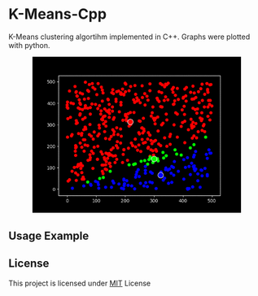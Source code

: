 # K-Means-Cpp
K-Means clustering algortihm implemented in C++. Graphs were plotted with python.

<div align="center" width="100%">
<img src="k-means.gif" width="410px">
</div>

## Usage Example


## License
This project is licensed under [MIT](https://choosealicense.com/licenses/mit/) License

